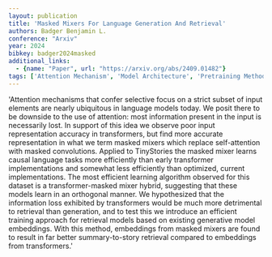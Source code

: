 ```yaml
---
layout: publication
title: 'Masked Mixers For Language Generation And Retrieval'
authors: Badger Benjamin L.
conference: "Arxiv"
year: 2024
bibkey: badger2024masked
additional_links:
  - {name: "Paper", url: "https://arxiv.org/abs/2409.01482"}
tags: ['Attention Mechanism', 'Model Architecture', 'Pretraining Methods', 'Reinforcement Learning', 'Training Techniques', 'Transformer']
---
```

'Attention mechanisms that confer selective focus on a strict subset of input elements are nearly ubiquitous in language models today. We posit there to be downside to the use of attention: most information present in the input is necessarily lost. In support of this idea we observe poor input representation accuracy in transformers, but find more accurate representation in what we term masked mixers which replace self-attention with masked convolutions. Applied to TinyStories the masked mixer learns causal language tasks more efficiently than early transformer implementations and somewhat less efficiently than optimized, current implementations. The most efficient learning algorithm observed for this dataset is a transformer-masked mixer hybrid, suggesting that these models learn in an orthogonal manner. We hypothesized that the information loss exhibited by transformers would be much more detrimental to retrieval than generation, and to test this we introduce an efficient training approach for retrieval models based on existing generative model embeddings. With this method, embeddings from masked mixers are found to result in far better summary-to-story retrieval compared to embeddings from transformers.'
